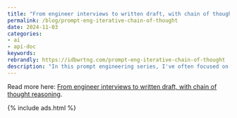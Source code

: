 ```yaml
---
title: "From engineer interviews to written draft, with chain of thought reasoning"
permalink: /blog/prompt-eng-iterative-chain-of-thought
date: 2024-11-03
categories:
- ai
- api-doc
keywords: 
rebrandly: https://idbwrtng.com/prompt-eng-iterative-chain-of-thought
description: "In this prompt engineering series, I've often focused on a specific technique one at a time, but in this tutorial, I'll show how multiple techniques can work together successfully. Techniques such as the following: the interview and transcript as a way to gather information, proceeding through chain of thought reasoning steps, switching between editorial and writer hats, and more."
---
```


Read more here: [From engineer interviews to written draft, with chain of thought reasoning](/ai/prompt-engineering-iterative-chain-of-thought.html).

{% include ads.html %}


